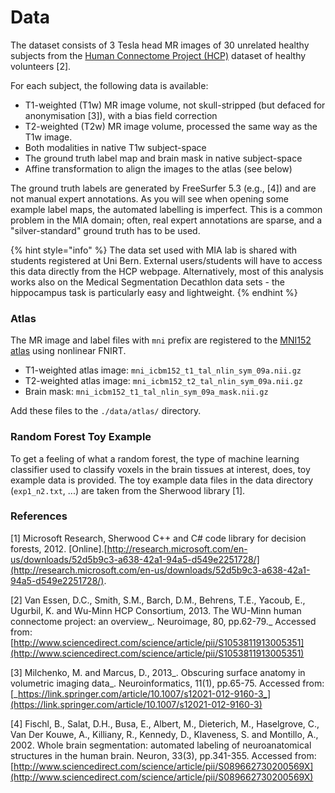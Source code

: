 # Data

The dataset consists of 3 Tesla head MR images of 30 unrelated healthy subjects from the [Human Connectome Project (HCP)](https://www.humanconnectome.org/) dataset of healthy volunteers \[2].&#x20;

For each subject, the following data is available:

* T1-weighted (T1w) MR image volume, not skull-stripped (but defaced for anonymisation \[3]), with a bias field correction
* T2-weighted (T2w) MR image volume, processed the same way as the T1w image.
* Both modalities in native T1w subject-space
* The ground truth label map and brain mask in native subject-space
* Affine transformation to align the images to the atlas (see below)

The ground truth labels are generated by FreeSurfer 5.3 (e.g., \[4]) and are not manual expert annotations. As you will see when opening some example label maps, the automated labelling is imperfect. This is a common problem in the MIA domain; often, real expert annotations are sparse, and a "silver-standard" ground truth has to be used.

{% hint style="info" %}
The data set used with MIA lab is shared with students registered at Uni Bern. External users/students will have to access this data directly from the HCP webpage. Alternatively, most of this analysis works also on the Medical Segmentation Decathlon data sets - the hippocampus task is particularly easy and lightweight.
{% endhint %}

### Atlas

The MR image and label files with `mni` prefix are registered to the [MNI152 atlas](http://www.bic.mni.mcgill.ca/ServicesAtlases/ICBM152NLin2009) using nonlinear FNIRT.

* T1-weighted atlas image: `mni_icbm152_t1_tal_nlin_sym_09a.nii.gz`
* T2-weighted atlas image: `mni_icbm152_t2_tal_nlin_sym_09a.nii.gz`
* Brain mask: `mni_icbm152_t1_tal_nlin_sym_09a_mask.nii.gz`

Add these files to the `./data/atlas/` directory.

### Random Forest Toy Example

To get a feeling of what a random forest, the type of machine learning classifier used to classify voxels in the brain tissues at interest, does, toy example data is provided. The toy example data files in the data directory (`exp1_n2.txt`, ...) are taken from the Sherwood library \[1].

### References

\[1] Microsoft Research, Sherwood C++ and C# code library for decision forests, 2012. \[Online].[http://research.microsoft.com/en-us/downloads/52d5b9c3-a638-42a1-94a5-d549e2251728/](http://research.microsoft.com/en-us/downloads/52d5b9c3-a638-42a1-94a5-d549e2251728/).

\[2] Van Essen, D.C., Smith, S.M., Barch, D.M., Behrens, T.E., Yacoub, E., Ugurbil, K. and Wu-Minn HCP Consortium, 2013. The WU-Minn human connectome project: an overview_. Neuroimage, 80, pp.62-79._ Accessed from: [http://www.sciencedirect.com/science/article/pii/S1053811913005351](http://www.sciencedirect.com/science/article/pii/S1053811913005351)

\[3] Milchenko, M. and Marcus, D., 2013_. Obscuring surface anatomy in volumetric imaging data_. Neuroinformatics, 11(1), pp.65-75. Accessed from: [_https://link.springer.com/article/10.1007/s12021-012-9160-3_](https://link.springer.com/article/10.1007/s12021-012-9160-3)

\[4] Fischl, B., Salat, D.H., Busa, E., Albert, M., Dieterich, M., Haselgrove, C., Van Der Kouwe, A., Killiany, R., Kennedy, D., Klaveness, S. and Montillo, A., 2002. Whole brain segmentation: automated labeling of neuroanatomical structures in the human brain. Neuron, 33(3), pp.341-355. Accessed from: [http://www.sciencedirect.com/science/article/pii/S089662730200569X](http://www.sciencedirect.com/science/article/pii/S089662730200569X)

